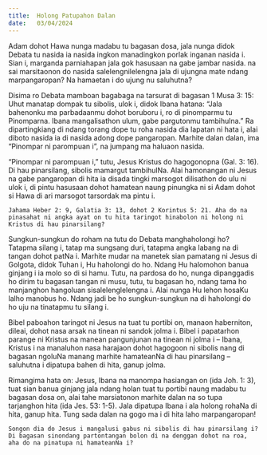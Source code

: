 ```yaml
---
title:  Holong Patupahon Dalan
date:   03/04/2024
---
```


Adam dohot Hawa nunga madabu tu bagasan dosa, jala nunga didok Debata tu nasida ia nasida ingkon manadingkon porlak inganan nasida i. Sian i, marganda parniahapan jala gok hasusaan na gabe jambar nasida. na sai marsitaonon do nasida salelengnilelengna jala di ujungna mate ndang marpangaropan? Na hamaetan i do ujung nu saluhutna?

Disima ro Debata mamboan bagabaga na tarsurat di bagasan 1 Musa 3: 15: Uhut manatap dompak tu sibolis, ulok i, didok Ibana hatana: “Jala bahenonku ma parbadaanmu dohot boruboru i, ro di pinomparmu tu Pinomparna. Ibana mangalisathon ulum, gabe pargutonmu tambihulna.” Ra dipartingkiang di ndang torang dope tu roha nasida dia lapatan ni hata i, alai diboto nasida ia di nasida adong dope pangaropan. Marhite dalan dalan, ima “Pinompar ni parompuan i”, na jumpang ma haluaon nasida.

“Pinompar ni parompuan i,” tutu, Jesus Kristus do hagogonopna (Gal. 3: 16). Di hau pinarsilang, sibolis mamargut tambihulNa. Alai hamonangan ni Jesus na gabe pangaropan di hita ia disada tingki marsogot dilisathon do ulu ni ulok i, di pintu hasusaan dohot hamatean naung pinungka ni si Adam dohot si Hawa di ari marsogot tarsordak ma pintu i.

`Jahama Heber 2: 9, Galatia 3: 13, dohot 2 Korintus 5: 21. Aha do na pinasahat ni angka ayat on tu hita taringot hinabolon ni holong ni Kristus di hau pinarsilang?`

Sungkun-sungkun do roham na tutu do Debata manghaholongi ho? Tatapma silang i, tatap ma sungsang duri, tatapma angka labang na di tangan dohot patNa i. Marhite mudar na manetek sian pamatang ni Jesus di Golgota, didok Tuhan i, Hu haholongi do ho. Ndang Hu halomohon banua ginjang i ia molo so di si hamu. Tutu, na pardosa do ho, nunga dipanggadis ho dirim tu bagasan tangan ni musu, tutu, tu bagasan ho, ndang tama ho manjanghon hangoluan sisalelenglelengna i. Alai nunga Hu lehon hosaKu lalho manobus ho. Ndang jadi be ho sungkun-sungkun na di haholongi do ho uju na tinatapmu tu silang i.

Bibel paboahon taringot ni Jesus na tuat tu portibi on, manaon haberniton, dileai, dohot nasa arsak na tinean ni sandok jolma i. Bibel i papatarhon parange ni Kristus na manean pangunjunan na tinean ni jolma i – Ibana, Kristus i na manaluhon nasa harajaon dohot hagogoon ni sibolis nang di bagasan ngoluNa manang marhite hamateanNa di hau pinarsilang – saluhutna i dipatupa bahen di hita, ganup jolma.

Rimangima hata on: Jesus, Ibana na manompa hasiangan on (ida Joh. 1: 3), tuat sian banua ginjang jala ndang holan tuat tu portibi naung madabu tu bagasan dosa on, alai tahe marsiatonon marhite dalan na so tupa tarjanghon hita (ida Jes. 53: 1-5). Jala dipatupa Ibana i ala holong rohaNa di hita, ganup hita. Tung sada dalan na gogo ma i di hita laho marpangaropan!

`Songon dia do Jesus i mangalusi gabus ni sibolis di hau pinarsilang i? Di bagasan sinondang partontangan bolon di na denggan dohot na roa, aha do na pinatupa ni hamateanNa i?`